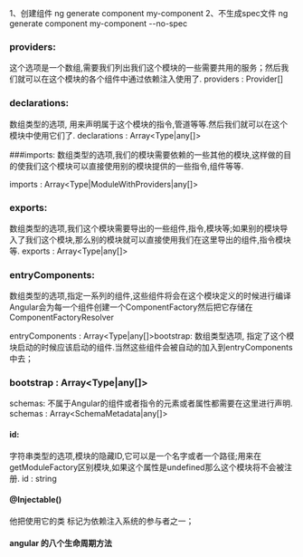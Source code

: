 1、创建组件
	ng  generate  component  my-component
2、不生成spec文件
	ng generate component my-component --no-spec

### providers: 
  这个选项是一个数组,需要我们列出我们这个模块的一些需要共用的服务；然后我们就可以在这个模块的各个组件中通过依赖注入使用了.
providers : Provider[]

### declarations: 
数组类型的选项, 用来声明属于这个模块的指令,管道等等.然后我们就可以在这个模块中使用它们了.
declarations : Array<Type<any>|any[]>

###imports: 数组类型的选项,我们的模块需要依赖的一些其他的模块,这样做的目的使我们这个模块可以直接使用别的模块提供的一些指令,组件等等.

imports : Array<Type<any>|ModuleWithProviders|any[]>

### exports: 
数组类型的选项,我们这个模块需要导出的一些组件,指令,模块等;如果别的模块导入了我们这个模块,那么别的模块就可以直接使用我们在这里导出的组件,指令模块等.
exports : Array<Type<any>|any[]>
### entryComponents:
 数组类型的选项,指定一系列的组件,这些组件将会在这个模块定义的时候进行编译Angular会为每一个组件创建一个ComponentFactory然后把它存储在ComponentFactoryResolver

entryComponents : Array<Type<any>|any[]>bootstrap: 数组类型选项, 指定了这个模块启动的时候应该启动的组件.当然这些组件会被自动的加入到entryComponents中去；
### bootstrap : Array<Type<any>|any[]>

schemas: 不属于Angular的组件或者指令的元素或者属性都需要在这里进行声明.
schemas : Array<SchemaMetadata|any[]>

#### id: 
字符串类型的选项,模块的隐藏ID,它可以是一个名字或者一个路径;用来在getModuleFactory区别模块,如果这个属性是undefined那么这个模块将不会被注册.
id : string

#### @Injectable() 
他把使用它的类 标记为依赖注入系统的参与者之一；

#### angular 的八个生命周期方法

